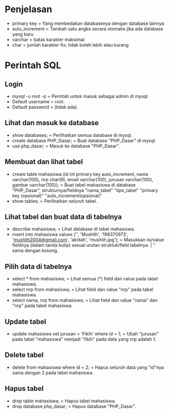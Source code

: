 # Penjelasan
- primary key = Yang membedakan databasenya dengan database lainnya
- auto_increment = Tambah satu angka secara otomatis jika ada database yang baru  
- varchar = batas karakter maksimal
- char = jumlah karakter fix; tidak boleh lebih atau kurang


# Perintah SQL
## Login
- mysql -u root -p = Perintah untuk masuk sebagai admin di mysql.
- Default username = root.
- Default password = (tidak ada).

## Lihat dan masuk ke database
- show databases; = Perlihatkan semua database di mysql.
- create database PHP_Dasar; = Buat database "PHP_Dasar" di mysql.
- use php_dasar; = Masuk ke database "PHP_Dasar".

## Membuat dan lihat tabel
- create table mahasiswa (id int primary key auto_increment, nama varchar(100), nrp char(9), email varchar(100), jurusan varchar(100), gambar varchar(100)); = Buat tabel mahasiswa di database "PHP_Dasar", strukturnya/fieldnya "nama_tabel" "tipe_tabel" "primary key (opsional)" "auto_increment(opsional)"
- show tables; = Perlihatkan seluruh tabel.

## Lihat tabel dan buat data di tabelnya
- describe mahasiswa; = Lihat database di tabel mahasiswa.
- insert into mahasiswa values ('', 'Mushlih', '198370973', 'mushlih2004@gmail.com', 'akidah', 'mushlih.jpg'); = Masukkan isi/value fieldnya (dalam tanda kutip) sesuai urutan struktuk/field tabelnya. | '' sama dengan kosong.

## Pilih data di tabelnya
- select * from mahasiswa; = Lihat semua (*) field dan value pada tabel mahasiswa.
- select nrp from mahasiswa; = Lihat field dan value "nrp" pada tabel mahasiswa.
- select nama, nrp from mahasiswa; = Lihat field dan value "nama" dan "nrp" pada tabel mahasiswa.

## Update tabel
- update mahasiswa set jurusan = 'Fikih' where id = 1; = Ubah "jurusan" pada tabel "mahasiswa" menjadi "fikih" pada data yang nrp adalah 1.

## Delete tabel
- delete from mahasiswa where id = 2; = Hapus seluruh data yang "id"nya sama dengan 2 pada tabel mahasiswa. 

## Hapus tabel
- drop table mahasiswa; = Hapus tabel mahasiswa.
- drop database php_dasar; = Hapus database "PHP_Dasar".